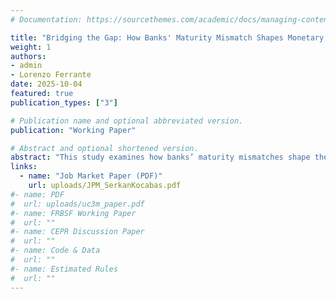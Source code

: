 ```yaml
---
# Documentation: https://sourcethemes.com/academic/docs/managing-content/

title: "Bridging the Gap: How Banks' Maturity Mismatch Shapes Monetary Policy Transmission"
weight: 1
authors: 
- admin
- Lorenzo Ferrante
date: 2025-10-04
featured: true
publication_types: ["3"]

# Publication name and optional abbreviated version.
publication: "Working Paper"

# Abstract and optional shortened version.
abstract: "This study examines how banks’ maturity mismatches shape the transmission of monetary policy to the credit supply. Using supervisory data on approximately 1,800 Euro-area banks linked to loan-level credit records, we show that maturity mismatch amplifies the effects of unconventional, but not conventional, monetary policies. When balance sheet tightening (QT) increases long-term rates, banks with larger maturity gaps reduce lending more sharply due to valuation losses and tighter leverage constraints. A New Keynesian DSGE model with endogenous maturity choices explains this asymmetry: high-mismatch banks are more exposed to long-duration losses that compress net worth and amplify real effects. In contrast, standard policy-rate shocks mainly affect short-term rates, leaving funding conditions relatively similar across banks and generating little heterogeneity in lending responses."
links:
  - name: "Job Market Paper (PDF)"
    url: uploads/JPM_SerkanKocabas.pdf
#- name: PDF
#  url: uploads/uc3m_paper.pdf
#- name: FRBSF Working Paper
#  url: ""
#- name: CEPR Discussion Paper
#  url: ""
#- name: Code & Data
#  url: ""
#- name: Estimated Rules
#  url: ""
---
```



